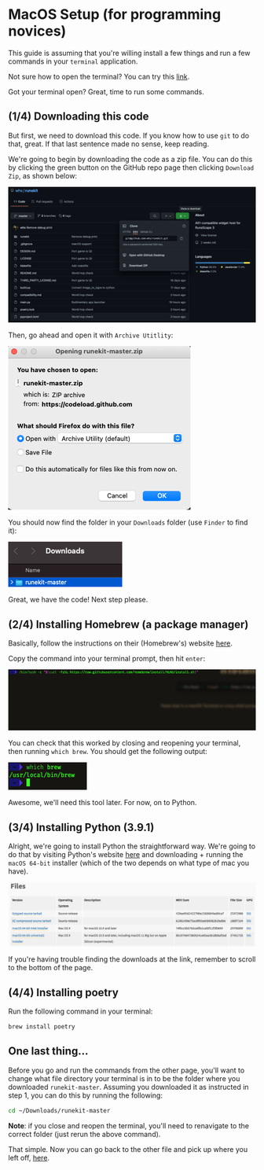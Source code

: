 # MacOS Setup (for programming novices)

This guide is assuming that you're willing install a few things and run a few commands in your `terminal` application.

Not sure how to open the terminal? You can try this [link](https://lmgtfy.app/?q=how+to+open+terminal+on+mac).

Got your terminal open? Great, time to run some commands.

## (1/4) Downloading this code

But first, we need to download this code. If you know how to use `git` to do that, great. If that last sentence made no sense, keep reading.

We're going to begin by downloading the code as a zip file. You can do this by clicking the green button on the GitHub repo page then clicking `Download Zip`, as shown below:

![download the code](./images/download-code.png)

Then, go ahead and open it with `Archive Utitlity`:

![unzip](./images/unzip.png)

You should now find the folder in your `Downloads` folder (use `Finder` to find it):

![downloads folder](./images/downloads-folder.png)

Great, we have the code! Next step please.

## (2/4) Installing Homebrew (a package manager)

Basically, follow the instructions on their (Homebrew's) website [here](https://brew.sh/).

Copy the command into your terminal prompt, then hit `enter`:

![install brew](./images/install-brew.png)

You can check that this worked by closing and reopening your terminal, then running `which brew`. You should get the following output:

![which brew](./images/which-brew.png)

Awesome, we'll need this tool later. For now, on to Python.

## (3/4) Installing Python (3.9.1)

Alright, we're going to install Python the straightforward way. We're going to do that by visiting Python's website [here](https://www.python.org/downloads/release/python-391/) and downloading + running the `macOS 64-bit` installer (which of the two depends on what type of mac you have).

![install python](./images/install-python.png)

If you're having trouble finding the downloads at the link, remember to scroll to the bottom of the page.

## (4/4) Installing poetry

Run the following command in your terminal:

```bash
brew install poetry
```

## One last thing...

Before you go and run the commands from the other page, you'll want to change what file directory your terminal is in to be the folder where you downloaded `runekit-master`. Assuming you downloaded it as instructed in step 1, you can do this by running the following:

```bash
cd ~/Downloads/runekit-master
```

**Note**: if you close and reopen the terminal, you'll need to renavigate to the correct folder (just rerun the above command).

That simple. Now you can go back to the other file and pick up where you left off, [here](../README.md#running).

